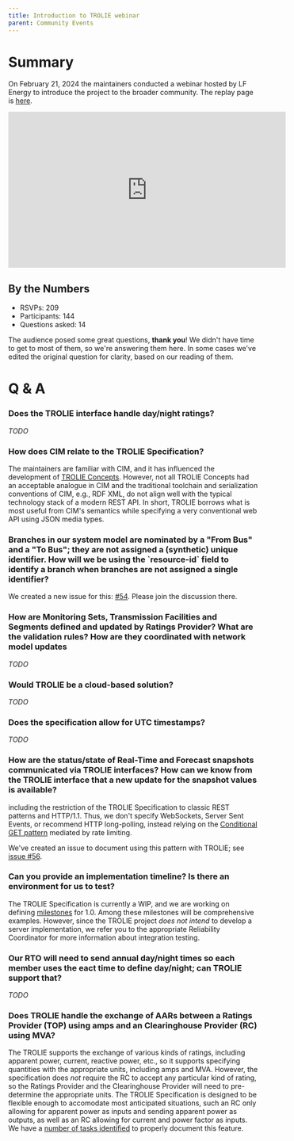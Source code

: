 ```yaml
---
title: Introduction to TROLIE webinar
parent: Community Events
---
```


# Summary

On February 21, 2024 the maintainers conducted a webinar hosted by LF Energy to
introduce the project to the broader community. The replay page is [here][recap].

<iframe width="560" height="315" src="https://www.youtube.com/embed/RRXwD8nyokc?si=qtT_ofwjmpGJITX6" title="YouTube video player" frameborder="0" allow="accelerometer; autoplay; clipboard-write; encrypted-media; gyroscope; picture-in-picture; web-share" allowfullscreen></iframe>

## By the Numbers

* RSVPs: 209
* Participants: 144
* Questions asked: 14

The audience posed some great questions, **thank you**! We didn't have time to
get to most of them, so we're answering them here. In some cases we've edited
the original question for clarity, based on our reading of them.

# Q & A

### Does the TROLIE interface handle day/night ratings?

*TODO*

### How does CIM relate to the TROLIE Specification?

The maintainers are familiar with CIM, and it has influenced the development of
[TROLIE Concepts](https://trolie.energy/concepts). However, not all TROLIE
Concepts had an acceptable analogue in CIM and the traditional toolchain and
serialization conventions of CIM, e.g., RDF XML, do not align well with the
typical technology stack of a modern REST API. In short, TROLIE borrows what is
most useful from CIM's semantics while specifying a very conventional web API
using JSON media types.


<h3>Branches in our system model are nominated by a "From Bus" and a
"To Bus"; they are not assigned a (synthetic) unique identifier. How will we
be using the `resource-id` field to identify a branch when branches are not
assigned a single identifier?</h3>

We created a new issue for this: [#54](https://github.com/trolie/spec/issues/54).
Please join the discussion there.

<h3> How are Monitoring Sets, Transmission Facilities and Segments defined and
updated by Ratings Provider? What are the validation rules? How are they
coordinated with network model updates</h3>

*TODO*

### Would TROLIE be a cloud-based solution?

*TODO*

### Does the specification allow for UTC timestamps?

*TODO*

<h3>How are the status/state of Real-Time and Forecast snapshots communicated
via TROLIE interfaces? How can we know from the TROLIE interface that a new
update for the snapshot values is available?</h3>

including the restriction of the TROLIE Specification to classic REST patterns
and HTTP/1.1. Thus, we don't specify WebSockets, Server Sent Events, or
recommend HTTP long-polling, instead relying on the [Conditional GET
pattern](https://developer.mozilla.org/en-US/docs/Web/HTTP/Conditional_requests)
mediated by rate limiting.

We've created an issue to document using this pattern with TROLIE; see [issue
#56](https://github.com/trolie/spec/issues/56).


### Can you provide an implementation timeline? Is there an environment for us to test?

The TROLIE Specification is currently a WIP, and we are working on defining
[milestones](https://github.com/trolie/spec/milestones) for 1.0. Among these
milestones will be comprehensive examples.  However, since the TROLIE project
*does not intend* to develop a server implementation, we refer you to the
appropriate Reliability Coordinator for more information about integration
testing.

### Our RTO will need to send annual day/night times so each member uses the eact time to define day/night; can TROLIE support that?

*TODO*

### Does TROLIE handle the exchange of AARs between a Ratings Provider (TOP) using amps and an Clearinghouse Provider (RC) using MVA?

The TROLIE supports the exchange of various kinds of ratings, including apparent
power, current, reactive power, etc., so it supports specifying quantities with
the appropriate units, including amps and MVA. However, the specification does
*not* require the RC to accept any particular kind of rating, so the Ratings
Provider and the Clearinghouse Provider will need to pre-determine the
appropriate units. The TROLIE Specification is designed to be flexible enough to
accomodate most anticipated situations, such an RC only allowing for apparent
power as inputs and sending apparent power as outputs, as well as an RC allowing
for current and power factor as inputs. We have a [number of tasks
identified](https://github.com/trolie/spec/issues/43) to properly document this
feature. 

[recap]: https://community.linuxfoundation.org/events/details/lfhq-lf-energy-presents-webinar-introduction-to-trolie
